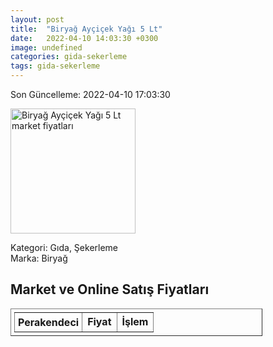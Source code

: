 ```yaml
---
layout: post
title:  "Biryağ Ayçiçek Yağı 5 Lt"
date:   2022-04-10 14:03:30 +0300
image: undefined
categories: gida-sekerleme
tags: gida-sekerleme
---
```


Son Güncelleme: 2022-04-10 17:03:30

<img src="undefined" width="200" alt="Biryağ Ayçiçek Yağı 5 Lt market fiyatları" />

Kategori: Gıda, Şekerleme
<br />
Marka: Biryağ

<h2>Market ve Online Satış Fiyatları</h2>

<table border="1" style="padding: 5px;width:80%;">
  <tr>
    <td style="padding: 5px;"><strong>Perakendeci</strong></td>
    <td><strong>Fiyat</strong></td>
    <td><strong>İşlem</strong></td>
  </tr>
  
</table>
